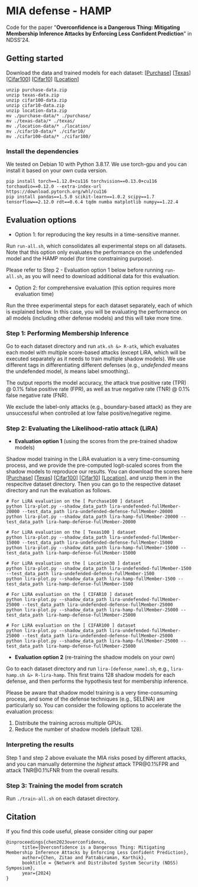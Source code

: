 # MIA defense - HAMP

Code for the paper "**Overconfidence is a Dangerous Thing: Mitigating Membership Inference Attacks by Enforcing Less Confident Prediction**" in NDSS'24.

## Getting started

Download the data and trained models for each dataset: [[Purchase](https://drive.google.com/file/d/1agznlDEFZKxFgHh9EkGup9U61BEOVDlD/view?usp=sharing)] [[Texas](https://drive.google.com/file/d/1BLmnrg4qSNgDE5DWGPWoKd27wmnX8sQ6/view?usp=sharing)] [[Cifar100](https://drive.google.com/file/d/1qenhMyoGiSU0V5xKzfRGCaiUWQ-D0VPD/view?usp=share_link)] [[Cifar10](https://drive.google.com/file/d/1lsLAKOJsd61YaM32_B3fECiBDksmlHrU/view?usp=share_link)] [[Location](https://drive.google.com/file/d/1sHP7DZya35flax6fqc_YI0VyavlrO6rD/view?usp=sharing)]

```
unzip purchase-data.zip 
unzip texas-data.zip 
unzip cifar100-data.zip 
unzip cifar10-data.zip 
unzip location-data.zip 
mv ./purchase-data/* ./purchase/
mv ./texas-data/* ./texas/
mv ./location-data/* ./location/
mv ./cifar10-data/* ./cifar10/
mv ./cifar100-data/* ./cifar100/
```


### Install the dependencies

We tested on Debian 10 with Python 3.8.17. We use torch-gpu and you can install it based on your own cuda version. 

```
pip install torch==1.12.0+cu116 torchvision==0.13.0+cu116 torchaudio==0.12.0 --extra-index-url https://download.pytorch.org/whl/cu116
pip install pandas==1.5.0 scikit-learn==1.0.2 scipy==1.7 tensorflow==2.12.0 rdt==0.6.4 tqdm numba matplotlib numpy==1.22.4
```

## Evaluation options

- Option 1: for reproducing the key results in a time-sensitive manner. 

Run ```run-all.sh```, which consolidates all experimental steps on all datasets. Note that this option only evaluates the performance on the undefended model and the HAMP model (for time constraining purpose). 

Please refer to Step 2 - Evaluation option 1 below before running ```run-all.sh```, as you will need to download additional data for this evaluation. 


- Option 2: for comprehensive evaluation (this option requires more evaluation time)

Run the three experimental steps for each dataset separately, each of which is explained below. In this case, you will be evaluating the performance on all models (including other defense models) and this will take more time. 


### Step 1: Performing Membership Inference

Go to each dataset directory and run ```atk.sh &> R-atk```, which evaluates each model with multiple score-based attacks (except LiRA, which will be executed separately as it needs to train multiple shadow models). We use different tags in differentiating different defenses (e.g., *undefended* means the undefended model, *ls* means label smoothing). 


The output reports the model accuracy, the attack true positive rate (TPR) @ 0.1% false positive rate (FPR), as well as true negative rate (TNR) @ 0.1% false negative rate (FNR). 

We exclude the label-only attacks (e.g., boundary-based attack) as they are unsuccessful when controlled at low false positive/negative regime. 


### Step 2: Evaluating the Likelihood-ratio attack (LiRA)

- **Evaluation option 1** (using the scores from the pre-trained shadow models)

Shadow model training in the LiRA evaluation is a very time-consuming process, and we provide the pre-computed logit-scaled scores from the shadow models to reproduce our results. You can download the scores here [[Purchase](https://drive.google.com/file/d/10-T5S1k5jJ0zHEHi-S8-IpseRyi9KBjF/view?usp=share_link)] [[Texas](https://drive.google.com/file/d/1YRO6EeBiBJrjNWHwuIHZHG1QtQFz8T56/view?usp=share_link)] [[Cifar100](https://drive.google.com/file/d/1yHfELNLEEurBfWy5gCNiiiU8f6WfPTsy/view?usp=share_link)] [[Cifar10](https://drive.google.com/file/d/1VtOuFVL497BiiM7shr3LuMlgB-bv8xe7/view?usp=share_link)] [[Location](https://drive.google.com/file/d/157uMira4I9MycPuCYOUEGT8d-IYzAtjs/view?usp=share_link)], and unzip them in the respecitve dataset directory. Then you can go to the respective dataset directory and run the evaluation as follows. 


```
# For LiRA evaluation on the [ Purchase100 ] dataset
python lira-plot.py --shadow_data_path lira-undefended-fullMember-20000 --test_data_path lira-undefended-defense-fullMember-20000
python lira-plot.py --shadow_data_path lira-hamp-fullMember-20000 --test_data_path lira-hamp-defense-fullMember-20000

# For LiRA evaluation on the [ Texas100 ] dataset
python lira-plot.py --shadow_data_path lira-undefended-fullMember-15000 --test_data_path lira-undefended-defense-fullMember-15000
python lira-plot.py --shadow_data_path lira-hamp-fullMember-15000 --test_data_path lira-hamp-defense-fullMember-15000

# For LiRA evaluation on the [ Location30 ] dataset
python lira-plot.py --shadow_data_path lira-undefended-fullMember-1500 --test_data_path lira-undefended-defense-fullMember-1500
python lira-plot.py --shadow_data_path lira-hamp-fullMember-1500 --test_data_path lira-hamp-defense-fullMember-1500

# For LiRA evaluation on the [ CIFAR10 ] dataset
python lira-plot.py --shadow_data_path lira-undefended-fullMember-25000 --test_data_path lira-undefended-defense-fullMember-25000
python lira-plot.py --shadow_data_path lira-hamp-fullMember-25000 --test_data_path lira-hamp-defense-fullMember-25000

# For LiRA evaluation on the [ CIFAR100 ] dataset
python lira-plot.py --shadow_data_path lira-undefended-fullMember-25000 --test_data_path lira-undefended-defense-fullMember-25000
python lira-plot.py --shadow_data_path lira-hamp-fullMember-25000 --test_data_path lira-hamp-defense-fullMember-25000
```

- **Evaluation option 2** (re-training the shadow models on your own)

Go to each dataset directory and run ```lira-[defense_name].sh```, e.g., ```lira-hamp.sh &> R-lira-hamp```. This first trains 128 shadow models for each defense, and then performs the hypothesis test for membership inference. 

Please be aware that shadow model training is a very time-consuming process, and some of the defense techniques (e.g., SELENA) are particularly so. You can consider the following options to accelerate the evaluation process: 

1. Distribute the training across multiple GPUs. 
2. Reduce the number of shadow models (default 128). 

### Interpreting the results

Step 1 and step 2 above evaluate the MIA risks posed by different attacks, and you can manually determine the *highest* attack TPR\@0.1\%FPR and attack TNR\@0.1\%FNR from the overall results. 


### Step 3: Training the model from scratch

Run ```./train-all.sh``` on each dataset directory. 


## Citation
If you find this code useful, please consider citing our paper

```
@inproceedings{chen2023overconfidence,
      title={Overconfidence is a Dangerous Thing: Mitigating Membership Inference Attacks by Enforcing Less Confident Prediction}, 
      author={Chen, Zitao and Pattabiraman, Karthik},
      booktitle = {Network and Distributed System Security (NDSS) Symposium},
      year={2024}
}
```
